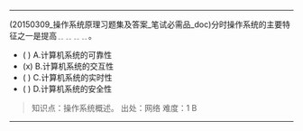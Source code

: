 ---
(20150309_操作系统原理习题集及答案_笔试必需品_doc)分时操作系统的主要特征之一是提高﹎﹎﹎﹎。
- ( ) A.计算机系统的可靠性 
- (x) B.计算机系统的交互性 
- ( ) C.计算机系统的实时性 
- ( ) D.计算机系统的安全性

> 知识点：操作系统概述。
> 出处：网络
> 难度：1
> B

---